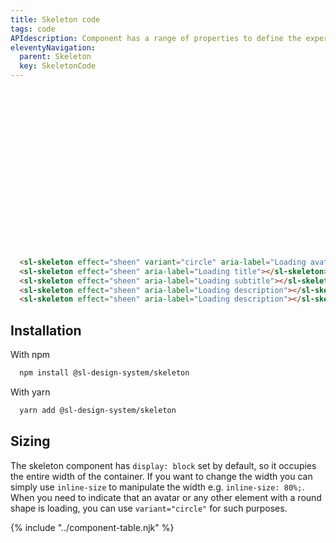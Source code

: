 ```yaml
---
title: Skeleton code
tags: code
APIdescription: Component has a range of properties to define the experience in different use cases.
eleventyNavigation:
  parent: Skeleton
  key: SkeletonCode
---
```

<style>
.ds-example__skeleton {
  display: flex;
  flex-direction: column;
  gap: 0.8rem;
  background-color: var(--background-color);
  padding: 0.8rem;
  border-radius: 0.4rem;
}

.ds-example__skeleton sl-skeleton {
  min-block-size: 3rem;
}

.ds-example__skeleton sl-skeleton:first-child {
    inline-size: 3rem;
}

.ds-example__skeleton sl-skeleton:nth-child(2) {
    inline-size: 40rem;
}

.ds-example__skeleton sl-skeleton:nth-child(3) {
    inline-size: 80%;
}

.ds-example__skeleton sl-skeleton:nth-child(4) {
    inline-size: 60%;
}

.ds-example__skeletons-wrapper {
    display: inline-flex;
    gap: 1.2rem;
}
</style>

<section class="no-heading">

<div class="ds-example">
  <div class="ds-example__skeleton">
    <div class="ds-example__skeletons-wrapper">
      <sl-skeleton effect="sheen" variant="circle" aria-label="Loading avatar"></sl-skeleton>
      <sl-skeleton effect="sheen" aria-label="Loading title"></sl-skeleton>
    </div>
    <sl-skeleton effect="sheen" aria-label="Loading subtitle"></sl-skeleton>
    <sl-skeleton effect="sheen" aria-label="Loading description"></sl-skeleton>
    <sl-skeleton effect="sheen" aria-label="Loading description"></sl-skeleton>
  </div>
</div>

<div class="ds-code">

  ```html
    <sl-skeleton effect="sheen" variant="circle" aria-label="Loading avatar"></sl-skeleton>
    <sl-skeleton effect="sheen" aria-label="Loading title"></sl-skeleton>
    <sl-skeleton effect="sheen" aria-label="Loading subtitle"></sl-skeleton>
    <sl-skeleton effect="sheen" aria-label="Loading description"></sl-skeleton>
    <sl-skeleton effect="sheen" aria-label="Loading description"></sl-skeleton>
  ```

</div>

</section>

<section>

## Installation

With npm

<div class="ds-code">

  ```bash
    npm install @sl-design-system/skeleton
  ```

</div>

With yarn

<div class="ds-code">

  ```bash
    yarn add @sl-design-system/skeleton
  ```
</div>

</section>

<section>

## Sizing

The skeleton component has `display: block` set by default, so it occupies the entire width of the container.
If you want to change the width you can simply use `inline-size` to manipulate the width e.g. `inline-size: 80%;`.
When you need to indicate that an avatar or any other element with a round shape is loading, you can use `variant="circle"` for such purposes.

</section>

{% include "../component-table.njk" %}